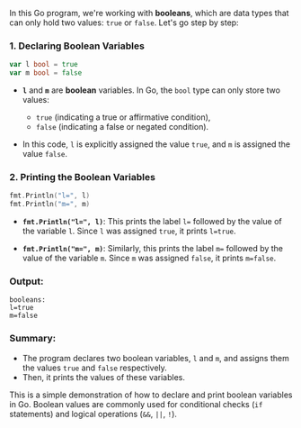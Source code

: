 In this Go program, we're working with **booleans**, which are data types that can only hold two values: `true` or `false`. Let's go step by step:

### 1. **Declaring Boolean Variables**
```go
var l bool = true
var m bool = false
```

- **`l`** and **`m`** are **boolean** variables. In Go, the `bool` type can only store two values:
  - `true` (indicating a true or affirmative condition),
  - `false` (indicating a false or negated condition).
  
- In this code, `l` is explicitly assigned the value `true`, and `m` is assigned the value `false`.

### 2. **Printing the Boolean Variables**
```go
fmt.Println("l=", l)
fmt.Println("m=", m)
```

- **`fmt.Println("l=", l)`**: This prints the label `l=` followed by the value of the variable `l`. Since `l` was assigned `true`, it prints `l=true`.
  
- **`fmt.Println("m=", m)`**: Similarly, this prints the label `m=` followed by the value of the variable `m`. Since `m` was assigned `false`, it prints `m=false`.

### Output:
```
booleans:
l=true
m=false
```

### **Summary:**
- The program declares two boolean variables, `l` and `m`, and assigns them the values `true` and `false` respectively.
- Then, it prints the values of these variables.

This is a simple demonstration of how to declare and print boolean variables in Go. Boolean values are commonly used for conditional checks (`if` statements) and logical operations (`&&`, `||`, `!`).